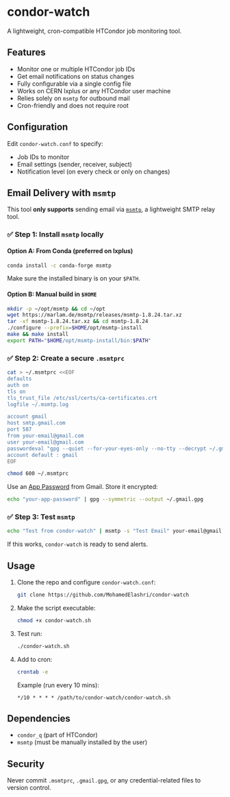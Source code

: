 # condor-watch

A lightweight, cron-compatible HTCondor job monitoring tool.

## Features

- Monitor one or multiple HTCondor job IDs
- Get email notifications on status changes
- Fully configurable via a single config file
- Works on CERN lxplus or any HTCondor user machine
- Relies solely on `msmtp` for outbound mail
- Cron-friendly and does not require root

## Configuration

Edit `condor-watch.conf` to specify:
- Job IDs to monitor
- Email settings (sender, receiver, subject)
- Notification level (on every check or only on changes)

## Email Delivery with `msmtp`

This tool **only supports** sending email via [`msmtp`](https://marlam.de/msmtp/), a lightweight SMTP relay tool.

### ✅ Step 1: Install `msmtp` locally

#### Option A: From Conda (preferred on lxplus)

```bash
conda install -c conda-forge msmtp
```

Make sure the installed binary is on your `$PATH`.

#### Option B: Manual build in `$HOME`

```bash
mkdir -p ~/opt/msmtp && cd ~/opt
wget https://marlam.de/msmtp/releases/msmtp-1.8.24.tar.xz
tar -xf msmtp-1.8.24.tar.xz && cd msmtp-1.8.24
./configure --prefix=$HOME/opt/msmtp-install
make && make install
export PATH="$HOME/opt/msmtp-install/bin:$PATH"
```

### ✅ Step 2: Create a secure `.msmtprc`

```bash
cat > ~/.msmtprc <<EOF
defaults
auth on
tls on
tls_trust_file /etc/ssl/certs/ca-certificates.crt
logfile ~/.msmtp.log

account gmail
host smtp.gmail.com
port 587
from your-email@gmail.com
user your-email@gmail.com
passwordeval "gpg --quiet --for-your-eyes-only --no-tty --decrypt ~/.gmail.gpg"
account default : gmail
EOF

chmod 600 ~/.msmtprc
```

Use an [App Password](https://support.google.com/accounts/answer/185833) from Gmail. Store it encrypted:

```bash
echo "your-app-password" | gpg --symmetric --output ~/.gmail.gpg
```

### ✅ Step 3: Test `msmtp`

```bash
echo "Test from condor-watch" | msmtp -s "Test Email" your-email@gmail.com
```

If this works, `condor-watch` is ready to send alerts.

## Usage

1. Clone the repo and configure `condor-watch.conf`:
   ```bash
   git clone https://github.com/MohamedElashri/condor-watch
   ```

2. Make the script executable:
   ```bash
   chmod +x condor-watch.sh
   ```

3. Test run:
   ```bash
   ./condor-watch.sh
   ```

4. Add to cron:
   ```bash
   crontab -e
   ```

   Example (run every 10 mins):
   ```
   */10 * * * * /path/to/condor-watch/condor-watch.sh
   ```

## Dependencies

- `condor_q` (part of HTCondor)
- `msmtp` (must be manually installed by the user)

## Security

Never commit `.msmtprc`, `.gmail.gpg`, or any credential-related files to version control.


